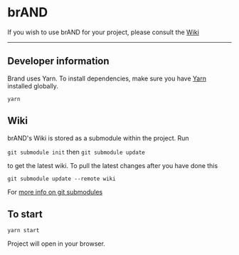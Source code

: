 # brAND

If you wish to use brAND for your project, please consult the [Wiki](https://github.com/fakesamgregory/brAND/wiki/)


<hr>

## Developer information

Brand uses Yarn. To install dependencies, make sure you have [Yarn](https://yarnpkg.com/en/docs/install) installed globally.

`yarn`

## Wiki

brAND's Wiki is stored as a submodule within the project. Run

`git submodule init` then `git submodule update`

to get the latest wiki. To pull the latest changes after you have done this

`git submodule update --remote wiki`

For [more info on git submodules](https://git-scm.com/book/en/v2/Git-Tools-Submodules)

## To start
`yarn start`

Project will open in your browser.
